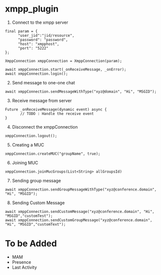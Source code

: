 # xmpp_plugin

1. Connect to the xmpp server

```
final param = {
      "user_jid":"jid/resource",
      "password": "password",
      "host": "xmpphost",
      "port": "5222"
};

XmppConnection xmppConnection = XmppConnection(param);

await xmppConnection.start(_onReceiveMessage, _onError);
await xmppConnection.login();

```

2. Send message to one-one chat

```
await xmppConnection.sendMessageWithType("xyz@domain", "Hi", "MSGID");
```

3. Receive message from server

```
Future _onReceiveMessage(dynamic event) async {
       // TODO : Handle the receive event
}
```

4. Disconnect the xmppConnection

```
xmppConnection.logout();
```

5. Creating a MUC

```
xmppConnection.createMUC("groupName", true);
```

6. Joining  MUC

```
xmppConnection.joinMucGroups(List<String> allGroupsId)

```

7. Sending group message 

```
await xmppConnection.sendGroupMessageWithType("xyz@conference.domain", "Hi", "MSGID");
```

8. Sending Custom Message

```
await xmppConnection.sendCustomMessage("xyz@conference.domain", "Hi", "MSGID","customTest");
await xmppConnection.sendCustomGroupMessage("xyz@conference.domain", "Hi", "MSGID","customText");

```

# To be Added

 - MAM
 - Presence
 - Last Activity
